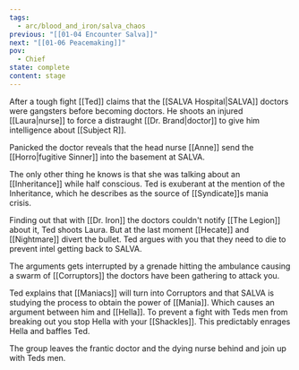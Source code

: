 ```yaml
---
tags:
  - arc/blood_and_iron/salva_chaos
previous: "[[01-04 Encounter Salva]]"
next: "[[01-06 Peacemaking]]"
pov:
  - Chief
state: complete
content: stage
---
```

After a tough fight [[Ted]] claims that the [[SALVA Hospital|SALVA]] doctors were gangsters before becoming doctors. He shoots an injured [[Laura|nurse]] to force a distraught [[Dr. Brand|doctor]] to give him intelligence about [[Subject R]].

Panicked the doctor reveals that the head nurse [[Anne]] send the [[Horro|fugitive Sinner]] into the basement at SALVA.

The only other thing he knows is that she was talking about an [[Inheritance]] while half conscious. Ted is exuberant at the mention of the Inheritance, which he describes as the source of [[Syndicate]]s mania crisis.

Finding out that with  [[Dr. Iron]] the doctors couldn't notify [[The Legion]] about it, Ted shoots Laura. But at the last moment [[Hecate]] and [[Nightmare]] divert the bullet. Ted argues with you that they need to die to prevent intel getting back to SALVA.

The arguments gets interrupted by a grenade hitting the ambulance causing a swarm of 
[[Corruptors]] the doctors have been gathering to attack you.

Ted explains that [[Maniacs]] will turn into Corruptors and that SALVA is studying the process to obtain the power of [[Mania]]. Which causes an argument between him and [[Hella]]. To prevent a fight with Teds men from breaking out you stop Hella with your [[Shackles]]. This predictably enrages Hella and baffles Ted.

The group leaves the frantic doctor and the dying nurse behind and join up with Teds men.
